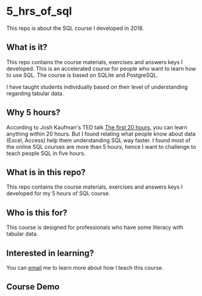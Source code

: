 # 5_hrs_of_sql
This repo is about the SQL course I developed in 2018.

## What is it?
This repo contains the course materials, exercises and answers keys I developed. This is an accelerated course for people who want to learn how to use SQL. The course is based on SQLite and PostgreSQL.

I have taught students individually based on their level of understanding regarding tabular data. 

## Why 5 hours?
According to Josh Kaufman's TED talk [The first 20 hours](https://www.youtube.com/watch?v=5MgBikgcWnY), you can learn anything within 20 hours. But I found relating what people know about data (Excel, Access) help them understanding SQL way faster. I found most of the online SQL courses are more than 5 hours, hence I want to challenge to teach people SQL in five hours. 

## What is in this repo?
This repo contains the course materials, exercises and answers keys I developed for my 5 hours of SQL course.

## Who is this for?
This course is designed for professionals who have some literacy with tabular data. 

## Interested in learning?
You can [email](mailto:emmawangchao@gmail.com) me to learn more about how I teach this course.

## Course Demo

